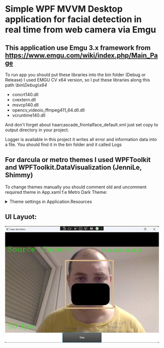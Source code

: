 # Simple WPF MVVM Desktop application for facial detection in real time from web camera via Emgu
## This application use Emgu 3.x framework from https://www.emgu.com/wiki/index.php/Main_Page
To run app you should put these libraries into the bin folder (Debug or Release)
I used EMGU CV x64 version, so I put these libraries along this path *\bin\Debug\x64*
* concrt140.dll
* cvextern.dll
* msvcp140.dll
* opencv_videoio_ffmpeg411_64.dll.dll
* vcruntime140.dll

And don't forget about haarcascade_frontalface_default.xml just set copy to output directory in your project.

Logger is available in this project it writes all error and information data into a file.
You should find it in the bin folder and it called Logs

## For darcula or metro themes I used WPFToolkit and WPFToolkit.DataVisualization (JenniLe, Shimmy)
To change themes manually you should comment old and uncomment required theme in App.xaml f.e Metro Dark Theme:

<details> 
  <summary>Theme settings in Application.Resources</summary>
          ```xml
  
          ```
</details>

## UI Layuot: 

![Screenshot](uilayout.jpg)
